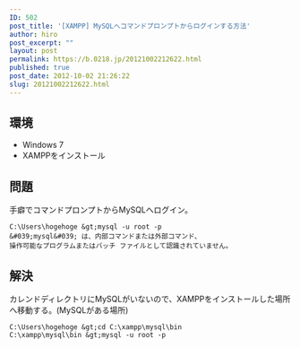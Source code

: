 ```yaml
---
ID: 502
post_title: '[XAMPP] MySQLへコマンドプロンプトからログインする方法'
author: hiro
post_excerpt: ""
layout: post
permalink: https://b.0218.jp/20121002212622.html
published: true
post_date: 2012-10-02 21:26:22
slug: 20121002212622.html
---
```

<!--more-->
## 環境

* Windows 7
* XAMPPをインストール

## 問題
手癖でコマンドプロンプトからMySQLへログイン。

```
C:\Users\hogehoge &gt;mysql -u root -p
&#039;mysql&#039; は、内部コマンドまたは外部コマンド、
操作可能なプログラムまたはバッチ ファイルとして認識されていません。
```

## 解決
カレンドディレクトリにMySQLがいないので、XAMPPをインストールした場所へ移動する。(MySQLがある場所)

```
C:\Users\hogehoge &gt;cd C:\xampp\mysql\bin
C:\xampp\mysql\bin &gt;mysql -u root -p
```